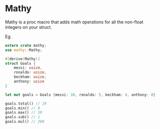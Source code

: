 # Mathy
Mathy is a proc macro that adds math operations for all the non-float integers on your struct. 

Eg.
```rust
extern crate mathy;
use mathy::Mathy;

#[derive(Mathy)]
struct Goals {
    messi: usize,
    ronaldo: usize,
    beckham: usize,
    anthony: usize
}

let mut goals = Goals {messi: 10, ronaldo: 5, beckham: 4, anthony: 0}

goals.total() // 19
goals.min() // 0
goals.max() // 10
goals.sub() // 1
goals.mul() // 200
```